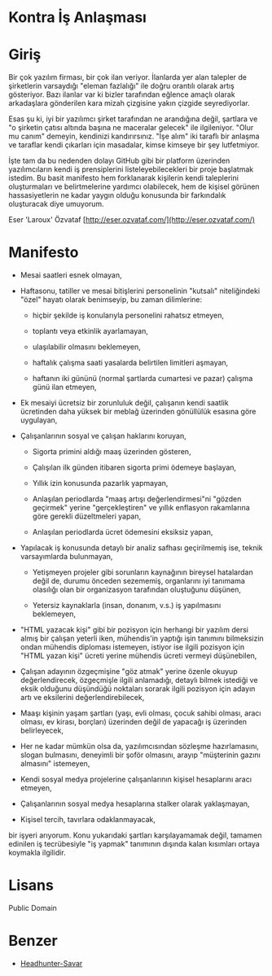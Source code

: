 Kontra İş Anlaşması
===================

# Giriş

Bir çok yazılım firması, bir çok ilan veriyor. İlanlarda yer alan talepler de şirketlerin varsaydığı "eleman fazlalığı" ile doğru orantılı olarak artış gösteriyor. Bazı ilanlar var ki bizler tarafından eğlence amaçlı olarak arkadaşlara gönderilen kara mizah çizgisine yakın çizgide seyrediyorlar.

Esas şu ki, iyi bir yazılımcı şirket tarafından ne arandığına değil, şartlara ve "o şirketin çatısı altında başına ne maceralar gelecek" ile ilgileniyor. "Olur mu canım" demeyin, kendinizi kandırırsınız. "İşe alım" iki taraflı bir anlaşma ve taraflar kendi çıkarları için masadalar, kimse kimseye bir şey lutfetmiyor.

İşte tam da bu nedenden dolayı GitHub gibi bir platform üzerinden yazılımcıların kendi iş prensiplerini listeleyebilecekleri bir proje başlatmak istedim. Bu basit manifesto hem forklanarak kişilerin kendi taleplerini oluşturmaları ve belirtmelerine yardımcı olabilecek, hem de kişisel görünen hassasiyetlerin ne kadar yaygın olduğu konusunda bir farkındalık oluşturacak diye umuyorum.

Eser 'Laroux' Özvataf
[http://eser.ozvataf.com/](http://eser.ozvataf.com/)


# Manifesto

- Mesai saatleri esnek olmayan,

- Haftasonu, tatiller ve mesai bitişlerini personelinin "kutsalı" niteliğindeki "özel" hayatı olarak benimseyip, bu zaman dilimlerine:

  - hiçbir şekilde iş konularıyla personelini rahatsız etmeyen,

  - toplantı veya etkinlik ayarlamayan,

  - ulaşılabilir olmasını beklemeyen,

  - haftalık çalışma saati yasalarda belirtilen limitleri aşmayan,

  - haftanın iki gününü (normal şartlarda cumartesi ve pazar) çalışma günü ilan etmeyen,

- Ek mesaiyi ücretsiz bir zorunluluk değil, çalışanın kendi saatlik ücretinden daha yüksek bir meblağ üzerinden gönüllülük esasına göre uygulayan,

- Çalışanlarının sosyal ve çalışan haklarını koruyan,

  - Sigorta primini aldığı maaş üzerinden gösteren,

  - Çalışılan ilk günden itibaren sigorta primi ödemeye başlayan,

  - Yıllık izin konusunda pazarlık yapmayan,

  - Anlaşılan periodlarda "maaş artışı değerlendirmesi"ni "gözden geçirmek" yerine "gerçekleştiren" ve yıllık enflasyon rakamlarına göre gerekli düzeltmeleri yapan,

  - Anlaşılan periodlarda ücret ödemesini eksiksiz yapan,

- Yapılacak iş konusunda detaylı bir analiz safhası geçirilmemiş ise, teknik varsayımlarda bulunmayan,

  - Yetişmeyen projeler gibi sorunların kaynağının bireysel hatalardan değil de, durumu önceden sezememiş, organlarını iyi tanımama olasılığı olan bir organizasyon tarafından oluştuğunu düşünen,

  - Yetersiz kaynaklarla (insan, donanım, v.s.) iş yapılmasını beklemeyen,

- "HTML yazacak kişi" gibi bir pozisyon için herhangi bir yazılım dersi almış bir çalışan yeterli iken, mühendis'in yaptığı işin tanımını bilmeksizin ondan mühendis diploması istemeyen, istiyor ise ilgili pozisyon için "HTML yazan kişi" ücreti yerine mühendis ücreti vermeyi düşünebilen,

- Çalışan adayının özgeçmişine "göz atmak" yerine özenle okuyup değerlendirecek, özgeçmişle ilgili anlamadığı, detaylı bilmek istediği ve eksik olduğunu düşündüğü noktaları sorarak ilgili pozisyon için adayın artı ve eksilerini değerlendirebilecek,

- Maaşı kişinin yaşam şartları (yaşı, evli olması, çocuk sahibi olması, aracı olması, ev kirası, borçları) üzerinden değil de yapacağı iş üzerinden belirleyecek,

- Her ne kadar mümkün olsa da, yazılımcısından sözleşme hazırlamasını, slogan bulmasını, deneyimli bir şoför olmasını, arayıp "müşterinin gazını almasını" istemeyen,

- Kendi sosyal medya projelerine çalışanlarının kişisel hesaplarını aracı etmeyen,

- Çalışanlarının sosyal medya hesaplarına stalker olarak yaklaşmayan,

- Kişisel tercih, tavırlara odaklanmayacak,

bir işyeri arıyorum. Konu yukarıdaki şartları karşılayamamak değil, tamamen edinilen iş tecrübesiyle "iş yapmak" tanımının dışında kalan kısımları ortaya koymakla ilgilidir.


# Lisans

Public Domain


# Benzer

* [Headhunter-Savar](https://github.com/burakcan/Headhunter-Savar)
